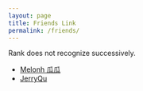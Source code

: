 ```yaml
---
layout: page
title: Friends Link
permalink: /friends/
---
```


Rank does not recognize successively.

* [Melonh 瓜瓜](http://75team.github.io/novaUI/)
* [JerryQu](https://www.imququ.com/)

